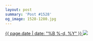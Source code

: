 ```yaml
---
layout: post
summary: 'Post #1528'
og_image: 1528-1280.jpg
---
```


<p>
 <time>
  <a href="/1528">
   {{ page.date | date: "%B %-d, %Y" }}
  </a>
 </time>
 <a href="/1528">
  <img data-taken="11/28/2021" sizes="(min-width: 700px) 50vw, calc(100vw - 2rem)" src="{{ site.assets_url }}/1528-640.jpg" srcset="{{ site.assets_url }}/1528-320.jpg 320w, {{ site.assets_url }}/1528-640.jpg 640w, {{ site.assets_url }}/1528-960.jpg 960w, {{ site.assets_url }}/1528-1280.jpg 1280w"/>
 </a>
</p>
